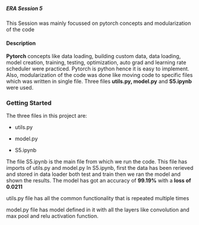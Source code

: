 ##### ERA Session 5
This Session was mainly focussed on pytorch concepts and modularization of the code

#### Description
**Pytorch** concepts like data loading, building custom data, data loading, model creation, training, testing, 
optimization, auto grad and learning rate scheduler were practiced. Pytorch is python hence it is easy to implement.
Also, modularization of the code was done like moving code to specific files which was written in single file.
Three files **utils.py, model.py** and **S5.ipynb**  were used.

### Getting Started
The three files in this project are:
  - utils.py
  + model.py
  * S5.ipynb

The file S5.ipynb is the main file from which we run the code. This file has imports of utils.py and model.py
In S5.ipynb,  first the data has been rerieved and stored in data loader both test and train then we ran the model and shown the results.
The model has got an accuracy of **99.19%** with a **loss of 0.0211** 

utils.py file has all the common functionality that is repeated multiple times

model.py file has model defined in it with all the layers like convolution and max pool and relu activation function.


